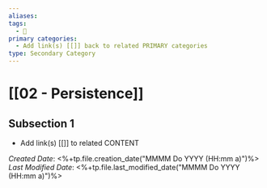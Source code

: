 ```yaml
---
aliases: 
tags:
  - 🥈
primary categories:
  - Add link(s) [[]] back to related PRIMARY categories
type: Secondary Category
---
```

# [[02 - Persistence]]

## Subsection 1
* Add link(s) [[]] to related CONTENT

*Created Date*: <%+tp.file.creation_date("MMMM Do YYYY (HH:mm a)")%>
*Last Modified Date*: <%+tp.file.last_modified_date("MMMM Do YYYY (HH:mm a)")%>
